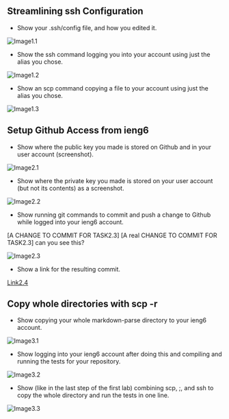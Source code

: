 ## Streamlining ssh Configuration
* Show your .ssh/config file, and how you edited it.

![Image1.1](https://user-images.githubusercontent.com/103146938/167345391-888c047c-4972-489b-8414-141d95f6e91e.png)
* Show the ssh command logging you into your account using just the alias you chose.

![Image1.2](https://user-images.githubusercontent.com/103146938/167345590-3916c2dc-47c7-4066-a5bf-1ec11295c6e0.png)
* Show an scp command copying a file to your account using just the alias you chose.

![Image1.3](https://user-images.githubusercontent.com/103146938/168737645-59fe2e95-7bf0-49be-96e2-188183aff7fc.png)

## Setup Github Access from ieng6
* Show where the public key you made is stored on Github and in your user account (screenshot).

![Image2.1](https://user-images.githubusercontent.com/103146938/167704273-41c7f13c-1820-4b8c-9a2a-57aa160911e4.png)

* Show where the private key you made is stored on your user account (but not its contents) as a screenshot.

![Image2.2](https://user-images.githubusercontent.com/103146938/167919048-26e50361-12df-45c1-b7f1-6e0a15e2b5c0.png)

* Show running git commands to commit and push a change to Github while logged into your ieng6 account.

[A CHANGE TO COMMIT FOR TASK2.3]
[A real CHANGE TO COMMIT FOR TASK2.3] can you see this?

![Image2.3](https://user-images.githubusercontent.com/103146938/168733023-579c5501-ff8c-4b80-8547-a7a9365d9513.png)

* Show a link for the resulting commit.

[Link2.4](https://github.com/HarveyY02/cse15l-lab-reports/commit/b8e119023a756e49cbdb30ecd547dc6f989956ed)

## Copy whole directories with scp -r
* Show copying your whole markdown-parse directory to your ieng6 account.

![Image3.1](https://user-images.githubusercontent.com/103146938/168734409-fa5a7fac-dc92-4ed9-994a-0780363f06a7.png)

* Show logging into your ieng6 account after doing this and compiling and running the tests for your repository.

![Image3.2](https://user-images.githubusercontent.com/103146938/168735358-25ce40da-b3cc-4ef4-8b2c-af65321a8d42.png)

* Show (like in the last step of the first lab) combining scp, ;, and ssh to copy the whole directory and run the tests in one line.

![Image3.3](https://user-images.githubusercontent.com/103146938/168739709-2dee69c6-e34b-4922-a314-057f96e44e78.png)

